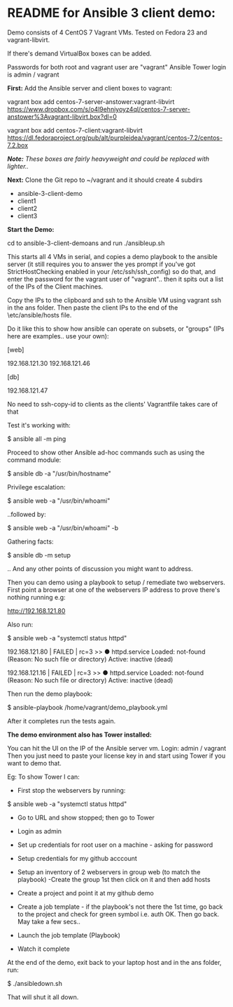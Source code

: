 README for Ansible 3 client demo:
=================================

Demo consists of 4 CentOS 7 Vagrant VMs.  Tested on Fedora 23 and vagrant-libvirt.

If there's demand VirtualBox boxes can be added.

Passwords for both root and vagrant user are "vagrant"
Ansible Tower login is admin / vagrant

**First:** Add the Ansible server and client boxes to vagrant: 

vagrant box add centos-7-server-anstower:vagrant-libvirt https://www.dropbox.com/s/o4l9ehniyoyz4ql/centos-7-server-anstower%3Avagrant-libvirt.box?dl=0

vagrant box add centos-7-client:vagrant-libvirt https://dl.fedoraproject.org/pub/alt/purpleidea/vagrant/centos-7.2/centos-7.2.box


_**Note:** These boxes are fairly heavyweight and could be replaced with lighter.._

**Next:** Clone the Git repo to ~/vagrant and it should create 4 subdirs

- ansible-3-client-demo
- client1
- client2
- client3

**Start the Demo:**

cd to ansible-3-client-demoans and run ./ansibleup.sh

This starts all 4 VMs in serial, and copies a demo playbook to the ansible
server (it still requires you to answer the yes prompt if you've got
StrictHostChecking enabled in your /etc/ssh/ssh_config) so do that,
and enter the password for the vagrant user of "vagrant"..
then it spits out a list of the IPs of the Client machines.

Copy the IPs to the clipboard and ssh to the Ansible VM using vagrant ssh 
in the ans folder.  Then paste the client IPs to the end of the
\etc/ansible/hosts file.

Do it like this to show how ansible can operate on subsets, or "groups"
(IPs here are examples.. use your own):

[web]

192.168.121.30
192.168.121.46

[db]

192.168.121.47

No need to ssh-copy-id to clients as the clients' Vagrantfile takes care
of that

Test it's working with:

$ ansible all -m ping

Proceed to show other Ansible ad-hoc commands such as using the command module:

$ ansible db -a "/usr/bin/hostname"

Privilege escalation:

$ ansible web -a "/usr/bin/whoami"

..followed by: 

$ ansible web -a "/usr/bin/whoami" -b

Gathering facts:

$ ansible db -m setup

.. And any other points of discussion you might want to address.

Then you can demo using a playbook to setup / remediate two webservers. First 
point a browser at one of the webservers IP address to prove there's nothing
running e.g:

http://192.168.121.80

Also run:

$ ansible web -a "systemctl status httpd"

192.168.121.80 | FAILED | rc=3 >>
● httpd.service
   Loaded: not-found (Reason: No such file or directory)
   Active: inactive (dead)

192.168.121.16 | FAILED | rc=3 >>
● httpd.service
   Loaded: not-found (Reason: No such file or directory)
   Active: inactive (dead)

Then run the demo playbook:

$ ansible-playbook /home/vagrant/demo_playbook.yml

After it completes run the tests again.

**The demo environment also has Tower installed:**

You can hit the UI on the IP of the Ansible server vm.  Login: admin / vagrant
Then you just need to paste your license key in and start using Tower if you want to 
demo that.

Eg:  To show Tower I can:

- First stop the webservers by running:

$ ansible web -a "systemctl status httpd"

- Go to URL and show stopped; then go to Tower

- Login as admin
- Set up credentials for root user on a machine - asking for password
- Setup credentials for my github acccount
- Setup an inventory of 2 webservers in group web (to match the playbook)
	-Create the group 1st then click on it and then add hosts
- Create a project and point it at my github demo
- Create a job template - if the playbook's not there the 1st time, go back to the project and 
check for green symbol i.e. auth OK.  Then go back.  May take a few secs..
- Launch the job template (Playbook)
- Watch it complete

At the end of the demo, exit back to your laptop host and in the ans folder, run:

$ ./ansibledown.sh

That will shut it all down.



